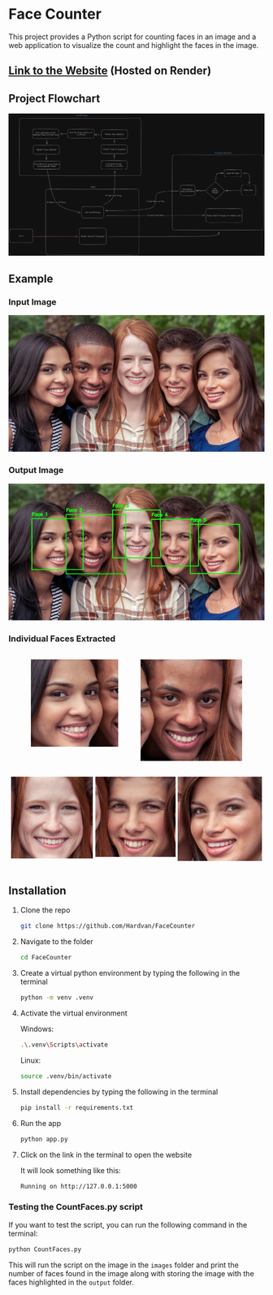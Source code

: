 # Face Counter

This project provides a Python script for counting faces in an image and a web application to visualize the count and highlight the faces in the image.

## [Link to the Website](https://facecounter.onrender.com) (Hosted on Render)

## Project Flowchart

![ML and Web Dev Flowchat](./static/images/ML%20and%20Web%20Dev%20Flowchat.png)

## Example

### Input Image

![Input Image](./static/images/faces.png)

### Output Image

![Output Image](./static/output/output.jpg)

### Individual Faces Extracted

<div style="display: flex; flex-wrap: wrap; justify-content: space-evenly;">

![Face 1](./static/output/face_1.jpg)

![Face 2](./static/output/face_2.jpg)

![Face 3](./static/output/face_3.jpg)

![Face 4](./static/output/face_4.jpg)

![Face 5](./static/output/face_5.jpg)

</div>

## Installation

1. Clone the repo

   ```bash
   git clone https://github.com/Hardvan/FaceCounter
   ```

2. Navigate to the folder

   ```bash
   cd FaceCounter
   ```

3. Create a virtual python environment by typing the following in the terminal

   ```bash
   python -m venv .venv
   ```

4. Activate the virtual environment

   Windows:

   ```bash
   .\.venv\Scripts\activate
   ```

   Linux:

   ```bash
   source .venv/bin/activate
   ```

5. Install dependencies by typing the following in the terminal

   ```bash
   pip install -r requirements.txt
   ```

6. Run the app

   ```bash
   python app.py
   ```

7. Click on the link in the terminal to open the website

   It will look something like this:

   ```bash
   Running on http://127.0.0.1:5000
   ```

### Testing the CountFaces.py script

If you want to test the script, you can run the following command in the terminal:

```bash
python CountFaces.py
```

This will run the script on the image in the `images` folder and print the number of faces found in the image along with storing the image with the faces highlighted in the `output` folder.
